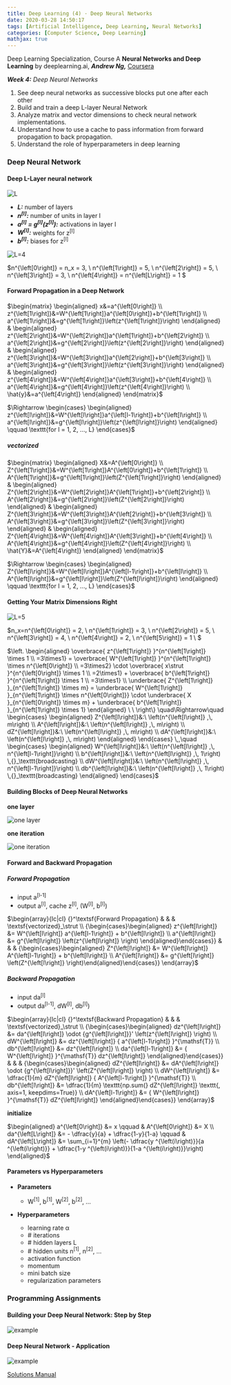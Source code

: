 ```yaml
---
title: Deep Learning (4) · Deep Neural Networks
date: 2020-03-28 14:50:17
tags: [Artificial Intelligence, Deep Learning, Neural Networks]
categories: [Computer Science, Deep Learning]
mathjax: true
---
```


Deep Learning Specialization, Course A
**Neural Networks and Deep Learning** by deeplearning.ai, ***Andrew Ng,*** [Coursera](https://www.coursera.org/learn/neural-networks-deep-learning/home/info)

***Week 4:*** *Deep Neural Networks*

1. See deep neural networks as successive blocks put one after each other
2. Build and train a deep L-layer Neural Network
3. Analyze matrix and vector dimensions to check neural network implementations.
4. Understand how to use a cache to pass information from forward propagation to back propagation.
5. Understand the role of hyperparameters in deep learning

<!-- more -->

### Deep Neural Network

#### Deep L-Layer neural network

![L](Deep-Learning-Andrew-Ng-4/l.png)

- ***L:*** number of layers
- ***n<sup>[l]</sup>:*** number of units in layer l
- ***a<sup>[l]</sup> = g<sup>[l]</sup>(z<sup>[l]</sup>):*** activations in layer l
- ***W<sup>[l]</sup>:*** weights for z<sup>[l]</sup>
- ***b<sup>[l]</sup>:*** biases for z<sup>[l]</sup>

![L=4](Deep-Learning-Andrew-Ng-4/4.png)

$n^{\left[0\right]} = n_x = 3, \ n^{\left[1\right]} = 5, \ n^{\left[2\right]} = 5, \ n^{\left[3\right]} = 3, \ n^{\left[4\right]} = n^{\left[L\right]} = 1 $

#### Forward Propagation in a Deep Network

$\begin{matrix} \begin{aligned} x&=a^{\left[0\right]} \\ z^{\left[1\right]}&=W^{\left[1\right]}a^{\left[0\right]}+b^{\left[1\right]} \\ a^{\left[1\right]}&=g^{\left[1\right]}\left(z^{\left[1\right]}\right) \end{aligned} & \begin{aligned} z^{\left[2\right]}&=W^{\left[2\right]}a^{\left[1\right]}+b^{\left[2\right]} \\ a^{\left[2\right]}&=g^{\left[2\right]}\left(z^{\left[2\right]}\right) \end{aligned} & \begin{aligned} z^{\left[3\right]}&=W^{\left[3\right]}a^{\left[2\right]}+b^{\left[3\right]} \\ a^{\left[3\right]}&=g^{\left[3\right]}\left(z^{\left[3\right]}\right) \end{aligned} & \begin{aligned} z^{\left[4\right]}&=W^{\left[4\right]}a^{\left[3\right]}+b^{\left[4\right]} \\ a^{\left[4\right]}&=g^{\left[4\right]}\left(z^{\left[4\right]}\right) \\ \hat{y}&=a^{\left[4\right]} \end{aligned} \end{matrix}$

$\Rightarrow \begin{cases} \begin{aligned} z^{\left[l\right]}&=W^{\left[l\right]}a^{\left[l-1\right]}+b^{\left[l\right]} \\ a^{\left[l\right]}&=g^{\left[l\right]}\left(z^{\left[l\right]}\right) \end{aligned} \qquad \texttt{for l = 1, 2, ..., L} \end{cases}$

##### vectorized

$\begin{matrix} \begin{aligned} X&=A^{\left[0\right]} \\ Z^{\left[1\right]}&=W^{\left[1\right]}A^{\left[0\right]}+b^{\left[1\right]} \\ A^{\left[1\right]}&=g^{\left[1\right]}\left(Z^{\left[1\right]}\right) \end{aligned} & \begin{aligned} Z^{\left[2\right]}&=W^{\left[2\right]}A^{\left[1\right]}+b^{\left[2\right]} \\ A^{\left[2\right]}&=g^{\left[2\right]}\left(Z^{\left[2\right]}\right) \end{aligned} & \begin{aligned} Z^{\left[3\right]}&=W^{\left[3\right]}A^{\left[2\right]}+b^{\left[3\right]} \\ A^{\left[3\right]}&=g^{\left[3\right]}\left(Z^{\left[3\right]}\right) \end{aligned} & \begin{aligned} Z^{\left[4\right]}&=W^{\left[4\right]}A^{\left[3\right]}+b^{\left[4\right]} \\ A^{\left[4\right]}&=g^{\left[4\right]}\left(Z^{\left[4\right]}\right) \\ \hat{Y}&=A^{\left[4\right]} \end{aligned} \end{matrix}$

$\Rightarrow \begin{cases} \begin{aligned} Z^{\left[l\right]}&=W^{\left[l\right]}A^{\left[l-1\right]}+b^{\left[l\right]} \\ A^{\left[l\right]}&=g^{\left[l\right]}\left(Z^{\left[l\right]}\right) \end{aligned} \qquad \texttt{for l = 1, 2, ..., L} \end{cases}$

#### Getting Your Matrix Dimensions Right

![L=5](Deep-Learning-Andrew-Ng-4/5.png)

$n_x=n^{\left[0\right]} = 2, \ n^{\left[1\right]} = 3, \ n^{\left[2\right]} = 5, \ n^{\left[3\right]} = 4, \ n^{\left[4\right]} = 2, \ n^{\left[5\right]} = 1 \ $

$\left. \begin{aligned} \overbrace{ z^{\left[1\right]} }^{n^{\left[1\right]} \times 1  \\ =3\times1} = \overbrace{ W^{\left[1\right]} }^{n^{\left[1\right]} \times n^{\left[0\right]} \\ =3\times2} \cdot \overbrace{ x\strut }^{n^{\left[0\right]} \times 1 \\ =2\times1} + \overbrace{ b^{\left[1\right]} }^{n^{\left[1\right]} \times 1  \\ =3\times1} \\ \underbrace{ Z^{\left[1\right]} }_{n^{\left[1\right]} \times m} = \underbrace{ W^{\left[1\right]} }_{n^{\left[1\right]} \times n^{\left[0\right]}} \cdot \underbrace{ X }_{n^{\left[0\right]} \times m} + \underbrace{ b^{\left[1\right]} }_{n^{\left[1\right]} \times 1} \end{aligned} \ \ \right\} \quad\Rightarrow\quad \begin{cases} \begin{aligned} Z^{\left[l\right]}&:\ \left(n^{\left[l\right]} ,\, m\right) \\ A^{\left[l\right]}&:\ \left(n^{\left[l\right]} ,\, m\right) \\ dZ^{\left[l\right]}&:\ \left(n^{\left[l\right]} ,\, m\right) \\ dA^{\left[l\right]}&:\ \left(n^{\left[l\right]} ,\, m\right) \end{aligned} \end{cases} \,,\quad \begin{cases} \begin{aligned} W^{\left[l\right]}&:\ \left(n^{\left[l\right]} ,\, n^{\left[l-1\right]}\right) \\ b^{\left[l\right]}&:\ \left(n^{\left[l\right]} ,\, 1\right) \,{}_\texttt{broadcasting} \\ dW^{\left[l\right]}&:\ \left(n^{\left[l\right]} ,\, n^{\left[l-1\right]}\right) \\ db^{\left[l\right]}&:\ \left(n^{\left[l\right]} ,\, 1\right) \,{}_\texttt{broadcasting} \end{aligned} \end{cases}$

#### Building Blocks of Deep Neural Networks

**one layer**

![one layer](Deep-Learning-Andrew-Ng-4/b.png)

**one iteration**

![one iteration](Deep-Learning-Andrew-Ng-4/bl.png)

#### Forward and Backward Propagation

##### Forward Propagation

- input a<sup>[l-1]</sup>
- output a<sup>[l]</sup>, cache z<sup>[l]</sup>, (W<sup>[l]</sup>, b<sup>[l]</sup>)

$\begin{array}{lc|cl} {}^\textsf{Forward Propagation} & & & \textsf{vectorized}_\strut \\ {\begin{cases}\begin{aligned} z^{\left[l\right]} &= W^{\left[l\right]} a^{\left[l-1\right]} + b^{\left[l\right]} \\ a^{\left[l\right]} &= g^{\left[l\right]} \left(z^{\left[l\right]} \right) \end{aligned}\end{cases}} & & & {\begin{cases}\begin{aligned} Z^{\left[l\right]} &= W^{\left[l\right]} A^{\left[l-1\right]} + b^{\left[l\right]} \\ A^{\left[l\right]} &= g^{\left[l\right]} \left(Z^{\left[l\right]} \right)\end{aligned}\end{cases}} \end{array}$

##### Backward Propagation

- input da<sup>[l]</sup>
- output da<sup>[l-1]</sup>, dW<sup>[l]</sup>, db<sup>[l]</sup>)

$\begin{array}{lc|cl} {}^\textsf{Backward Propagation} & & & \textsf{vectorized}_\strut \\ {\begin{cases}\begin{aligned} dz^{\left[l\right]} &= da^{\left[l\right]} \odot {g^{\left[l\right]}}' \left(z^{\left[l\right]} \right) \\ dW^{\left[l\right]} &= dz^{\left[l\right]} { a^{\left[l-1\right]} }^{\mathsf{T}} \\ db^{\left[l\right]} &= dz^{\left[l\right]} \\ da^{\left[l-1\right]} &= { W^{\left[l\right]} }^{\mathsf{T}} dz^{\left[l\right]} \end{aligned}\end{cases}} & & & {\begin{cases}\begin{aligned} dZ^{\left[l\right]} &= dA^{\left[l\right]} \odot {g^{\left[l\right]}}' \left(Z^{\left[l\right]} \right) \\ dW^{\left[l\right]} &= \dfrac{1}{m} dZ^{\left[l\right]} { A^{\left[l-1\right]} }^{\mathsf{T}} \\ db^{\left[l\right]} &= \dfrac{1}{m} \texttt{np.sum(} dZ^{\left[l\right]} \texttt{, axis=1, keepdims=True)} \\ dA^{\left[l-1\right]} &= { W^{\left[l\right]} }^{\mathsf{T}} dZ^{\left[l\right]} \end{aligned}\end{cases}} \end{array}$

**initialize**

$\begin{aligned} a^{\left[0\right]} &= x \qquad & A^{\left[0\right]} &= X \\ da^{\left[L\right]} &= - \dfrac{y}{a} + \dfrac{1-y}{1-a} \qquad & dA^{\left[L\right]} &= \sum_{i=1}^{m} \left(- \dfrac{y ^{\left(i\right)}}{a ^{\left(i\right)}} + \dfrac{1-y ^{\left(i\right)}}{1-a ^{\left(i\right)}}\right) \end{aligned}$

#### Parameters vs Hyperparameters

- **Parameters**
  - W<sup>[1]</sup>, b<sup>[1]</sup>, W<sup>[2]</sup>, b<sup>[2]</sup>, ...


- **Hyperparameters**
  - learning rate α
  - \# iterations
  - \# hidden layers L
  - \# hidden units n<sup>[1]</sup>, n<sup>[2]</sup>, ...
  - activation function
  - momentum
  -  mini batch size
  - regularization parameters

### Programming Assignments

#### Building your Deep Neural Network: Step by Step

![example](Deep-Learning-Andrew-Ng-4/1.png)

#### Deep Neural Network - Application

![example](Deep-Learning-Andrew-Ng-4/2.png)

<a href='https://github.com/muhac/coursera-deep-learning-solutions' target="_blank">Solutions Manual</a>
